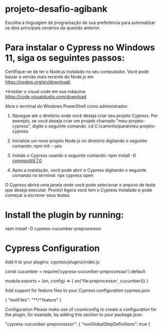 # projeto-desafio-agibank
Escolha a linguagem de programação de sua preferência para automatizar os dois principais cenários da questão anterior.

# Para instalar o Cypress no Windows 11, siga os seguintes passos:

Certifique-se de ter o Node.js instalado no seu computador. 
Você pode baixar a versão mais recente do Node.js em https://nodejs.org/en/download/.

*Instalar o visual code em sua máquina: https://code.visualstudio.com/download

Abra o terminal do Windows PowerShell como administrador.

1. Navegue até o diretório onde você deseja criar seu projeto Cypress. 
Por exemplo, se você deseja criar um projeto chamado "meu-projeto-cypress", digite o seguinte comando:
cd C:\caminho\para\meu-projeto-cypress

2. Inicialize um novo projeto Node.js no diretório digitando o seguinte comando:
npm init --yes

3. Instale o Cypress usando o seguinte comando:
npm install -D cypress@9.7.0

4. Após a instalação, você pode abrir o Cypress digitando o seguinte comando no terminal:
npx cypress open

O Cypress abrirá uma janela onde você pode selecionar o arquivo de teste que deseja executar.
Pronto! Agora você tem o Cypress instalado e pode começar a escrever seus testes.

# Install the plugin by running:
npm install -D cypress-cucumber-preprocessor

# Cypress Configuration
Add it to your plugins:
cypress/plugins/index.js

const cucumber = require('cypress-cucumber-preprocessor').default

module.exports = (on, config) => {
  on('file:preprocessor', cucumber())
}

Add support for feature files to your Cypress configuration
cypress.json

{
  "testFiles": "**/*.feature"
}

Configuration
Please make use of cosmiconfig to create a configuration for the plugin, for example, by adding this section to your package.json:

"cypress-cucumber-preprocessor": {
  "nonGlobalStepDefinitions": true
}